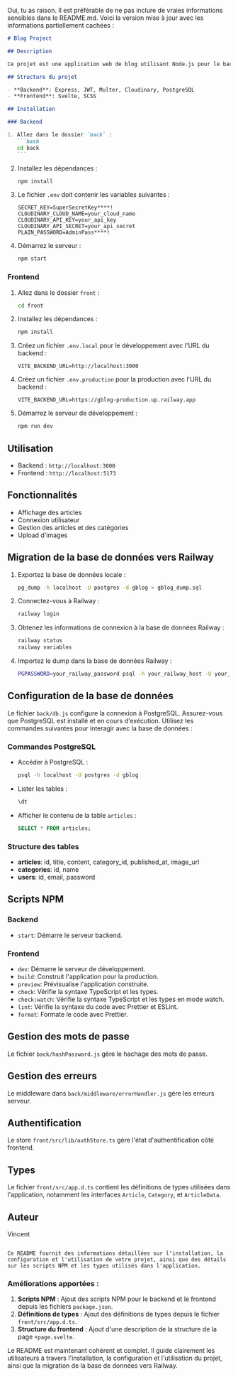 Oui, tu as raison. Il est préférable de ne pas inclure de vraies informations sensibles dans le README.md. Voici la version mise à jour avec les informations partiellement cachées :

````markdown
# Blog Project

## Description

Ce projet est une application web de blog utilisant Node.js pour le backend et Svelte pour le frontend. Il permet de gérer des articles, des catégories et l'authentification des utilisateurs.

## Structure du projet

- **Backend**: Express, JWT, Multer, Cloudinary, PostgreSQL
- **Frontend**: Svelte, SCSS

## Installation

### Backend

1. Allez dans le dossier `back` :
   ```bash
   cd back
   ```
````

2. Installez les dépendances :
   ```bash
   npm install
   ```
3. Le fichier `.env` doit contenir les variables suivantes :
   ```plaintext
   SECRET_KEY=SuperSecretKey****!
   CLOUDINARY_CLOUD_NAME=your_cloud_name
   CLOUDINARY_API_KEY=your_api_key
   CLOUDINARY_API_SECRET=your_api_secret
   PLAIN_PASSWORD=AdminPass****!
   ```
4. Démarrez le serveur :
   ```bash
   npm start
   ```

### Frontend

1. Allez dans le dossier `front` :
   ```bash
   cd front
   ```
2. Installez les dépendances :
   ```bash
   npm install
   ```
3. Créez un fichier `.env.local` pour le développement avec l'URL du backend :
   ```plaintext
   VITE_BACKEND_URL=http://localhost:3000
   ```
4. Créez un fichier `.env.production` pour la production avec l'URL du backend :
   ```plaintext
   VITE_BACKEND_URL=https://gblog-production.up.railway.app
   ```
5. Démarrez le serveur de développement :
   ```bash
   npm run dev
   ```

## Utilisation

- Backend : `http://localhost:3000`
- Frontend : `http://localhost:5173`

## Fonctionnalités

- Affichage des articles
- Connexion utilisateur
- Gestion des articles et des catégories
- Upload d'images

## Migration de la base de données vers Railway

1. Exportez la base de données locale :
   ```bash
   pg_dump -h localhost -U postgres -d gblog > gblog_dump.sql
   ```
2. Connectez-vous à Railway :
   ```bash
   railway login
   ```
3. Obtenez les informations de connexion à la base de données Railway :
   ```bash
   railway status
   railway variables
   ```
4. Importez le dump dans la base de données Railway :
   ```bash
   PGPASSWORD=your_railway_password psql -h your_railway_host -U your_railway_user -d your_railway_db -p your_railway_port < ~/Desktop/gblog_dump.sql
   ```

## Configuration de la base de données

Le fichier `back/db.js` configure la connexion à PostgreSQL. Assurez-vous que PostgreSQL est installé et en cours d'exécution. Utilisez les commandes suivantes pour interagir avec la base de données :

### Commandes PostgreSQL

- Accéder à PostgreSQL :
  ```bash
  psql -h localhost -U postgres -d gblog
  ```
- Lister les tables :
  ```sql
  \dt
  ```
- Afficher le contenu de la table `articles` :
  ```sql
  SELECT * FROM articles;
  ```

### Structure des tables

- **articles**: id, title, content, category_id, published_at, image_url
- **categories**: id, name
- **users**: id, email, password

## Scripts NPM

### Backend

- `start`: Démarre le serveur backend.

### Frontend

- `dev`: Démarre le serveur de développement.
- `build`: Construit l'application pour la production.
- `preview`: Prévisualise l'application construite.
- `check`: Vérifie la syntaxe TypeScript et les types.
- `check:watch`: Vérifie la syntaxe TypeScript et les types en mode watch.
- `lint`: Vérifie la syntaxe du code avec Prettier et ESLint.
- `format`: Formate le code avec Prettier.

## Gestion des mots de passe

Le fichier `back/hashPassword.js` gère le hachage des mots de passe.

## Gestion des erreurs

Le middleware dans `back/middleware/errorHandler.js` gère les erreurs serveur.

## Authentification

Le store `front/src/lib/authStore.ts` gère l'état d'authentification côté frontend.

## Types

Le fichier `front/src/app.d.ts` contient les définitions de types utilisées dans l'application, notamment les interfaces `Article`, `Category`, et `ArticleData`.

## Auteur

Vincent

```

Ce README fournit des informations détaillées sur l'installation, la configuration et l'utilisation de votre projet, ainsi que des détails sur les scripts NPM et les types utilisés dans l'application.
```

### Améliorations apportées :

1. **Scripts NPM** : Ajout des scripts NPM pour le backend et le frontend depuis les fichiers `package.json`.
2. **Définitions de types** : Ajout des définitions de types depuis le fichier `front/src/app.d.ts`.
3. **Structure du frontend** : Ajout d'une description de la structure de la page `+page.svelte`.

Le README est maintenant cohérent et complet. Il guide clairement les utilisateurs à travers l'installation, la configuration et l'utilisation du projet, ainsi que la migration de la base de données vers Railway.

```

```
